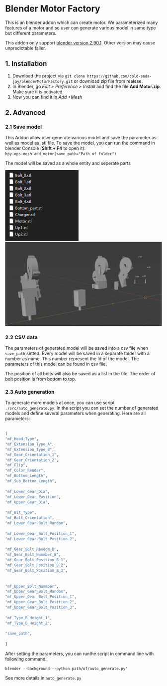 # Blender Motor Factory

This is an blender addon which can create motor. We parameterized many features of a motor and so user can generate various model in same type but different parameters.

This addon only support [blender version 2.90.1](https://download.blender.org/release/Blender2.90/). Other version may cause unpredictable falier.

## 1. Installation

1. Download the project via ``git clone https://github.com/cold-soda-jay/blenderMotorFactory.git`` or download zip file from realese.
2. In Blender, go *Edit > Preference > Install* and find the file **Add Motor.zip**. Make sure it is activated.
3. Now you can find it in *Add >Mesh*

## 2. Advanced

### 2.1 Save model

This Addon allow user generate various model and save the parameter as well as model as .stl file. To save the model, you can run the command in blender Console (**Shift + F4** to open it): 
``bpy.ops.mesh.add_motor(save_path="Path of folder")``

The model will be saved as a whole entity and seperate parts

<div align="left"><img src="pic\saved_file.png" alt="Image" style="zoom:0%;" /></div>

<div align="center"><img src="pic\parts_model.png" alt="Image" style="zoom:80%;" /></div>

### 2.2 CSV data

The parameters of generated model will be saved into a csv file when ``save_path`` setted. Every model will be saved in a separate folder with a number as name. This number represent the Id of the model. The parameters of this model can be found in csv file. 

The position of all bolts will also be saved as a list in the file. The order of bolt position is from bottom to top. 

### 2.3 Auto generation

To generate more models at once, you can use script ``./src/auto_generate.py``. In the script you can set the number of generated models and define several parameters when generating. Here are all parameters:

```python

[
"mf_Head_Type", 
"mf_Extension_Type_A",
"mf_Extension_Type_B",
"mf_Gear_Orientation_1",
"mf_Gear_Orientation_2",
"mf_Flip",
"mf_Color_Render",
"mf_Bottom_Length",
"mf_Sub_Bottom_Length",

"mf_Lower_Gear_Dia",
"mf_Lower_Gear_Position",
"mf_Upper_Gear_Dia",

"mf_Bit_Type",
"mf_Bolt_Orientation",
"mf_Lower_Gear_Bolt_Random",

"mf_Lower_Gear_Bolt_Position_1",
"mf_Lower_Gear_Bolt_Position_2",

"mf_Gear_Bolt_Random_B",
"mf_Gear_Bolt_Nummber_B",
"mf_Gear_Bolt_Position_B_1",
"mf_Gear_Bolt_Position_B_2",
"mf_Gear_Bolt_Position_B_3",


"mf_Upper_Bolt_Nummber",
"mf_Upper_Gear_Bolt_Random",
"mf_Upper_Gear_Bolt_Position_1",
"mf_Upper_Gear_Bolt_Position_2",
"mf_Upper_Gear_Bolt_Position_3",

"mf_Type_B_Height_1",
"mf_Type_B_Height_2",

"save_path",

]
```

After setting the parameters, you can runthe script in command line with following command:

```
blender --background --python path/of/auto_generate.py"
```

See more details in `auto_generate.py`
